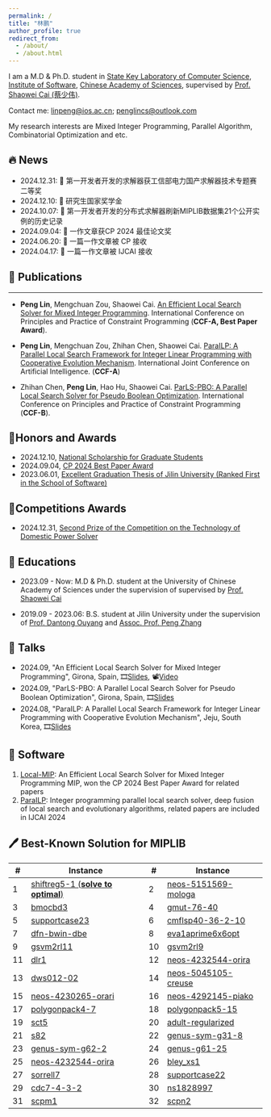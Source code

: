 ```yaml
---
permalink: /
title: "林鹏"
author_profile: true
redirect_from: 
  - /about/
  - /about.html
---
```

I am a M.D & Ph.D. student in [State Key Laboratory of Computer Science](https://lcs.ios.ac.cn/), [Institute of Software](http://www.iscas.ac.cn/), [Chinese Academy of Sciences](https://www.cas.cn/), supervised by [Prof. Shaowei Cai (蔡少伟)](http://lcs.ios.ac.cn/~caisw/).

Contact me: <linpeng@ios.ac.cn>; <penglincs@outlook.com>

My research interests are Mixed Integer Programming, Parallel Algorithm, Combinatorial Optimization and etc.

## 🔥 News
- 2024.12.31: 🎉 第一开发者开发的求解器获工信部电力国产求解器技术专题赛二等奖
- 2024.12.10: 🎉 研究生国家奖学金
- 2024.10.07: 🎉 第一开发者开发的分布式求解器刷新MIPLIB数据集21个公开实例的历史记录
- 2024.09.04: 🎉 一作文章获CP 2024 最佳论文奖
- 2024.06.20: 🎉 一篇一作文章被 CP 接收
- 2024.04.17: 🎉 一篇一作文章被 IJCAI 接收

## 📝 Publications
---
-   **Peng Lin**, Mengchuan Zou, Shaowei Cai. [An Efficient Local Search Solver for Mixed Integer Programming](https://drops.dagstuhl.de/entities/document/10.4230/LIPIcs.CP.2024.19). 
International Conference on Principles and Practice of Constraint Programming (**CCF-A, Best Paper Award**).

- **Peng Lin**, Mengchuan Zou, Zhihan Chen, Shaowei Cai.
[ParaILP: A Parallel Local Search Framework for Integer Linear Programming with Cooperative Evolution Mechanism](https://www.ijcai.org/proceedings/2024/768).
International Joint Conference on Artificial Intelligence. (**CCF-A**)

- Zhihan Chen, **Peng Lin**, Hao Hu, Shaowei Cai. [ParLS-PBO: A Parallel Local Search Solver for Pseudo Boolean Optimization](https://drops.dagstuhl.de/entities/document/10.4230/LIPIcs.CP.2024.5). 
International Conference on Principles and Practice of Constraint Programming (**CCF-B**).

## 🌟Honors and Awards
- 2024.12.10, [National Scholarship for Graduate Students](https://onestop.ucas.edu.cn/home/infob/aa5feb29-1624-4e59-acc5-0d7e856318b4/2)
- 2024.09.04, [CP 2024 Best Paper Award](images/BP.png)
- 2023.06.01, [Excellent Graduation Thesis of Jilin University (Ranked First in the School of Software)](https://mp.weixin.qq.com/s/sh7FFoBKN4W7m9WFllWXVg)

## 🥇Competitions Awards

- 2024.12.31, [Second Prize of the Competition on the Technology of Domestic Power Solver](http://www.is.cas.cn/xwdt2016/kyjz2016/202501/t20250101_7512775.html)

## 📖 Educations
- 2023.09 - Now: M.D & Ph.D. student at the University of Chinese Academy of Sciences under the supervision of supervised by [Prof. Shaowei Cai](http://lcs.ios.ac.cn/~caisw/)

- 2019.09 - 2023.06: B.S. student at Jilin University under the supervision of [Prof. Dantong Ouyang](https://ccst.jlu.edu.cn/info/1367/19046.htm) and [Assoc. Prof. Peng Zhang](https://ccst.jlu.edu.cn/info/1197/17231.htm)
## 💬 Talks

- 2024.09, "An Efficient Local Search Solver for Mixed Integer Programming", Girona, Spain, 🎞️[Slides](https://cp2024.a4cp.org/slides/CP/AnEfficientLocal.pdf), 📽️[Video](https://diobma.udg.edu/handle/10256.1/7765)
- 2024.09, "ParLS-PBO: A Parallel Local Search Solver for Pseudo Boolean Optimization", Girona, Spain, 🎞️[Slides](https://cp2024.a4cp.org/slides/CP/ParLS-PBO.pdf)
- 2024.08, "ParaILP: A Parallel Local Search Framework for Integer Linear Programming with Cooperative Evolution Mechanism", Jeju, South Korea, 🎞️[Slides](files/ijcai-slides.pdf)

## 💾 Software
1. [Local-MIP](https://github.com/shaowei-cai-group/Local-MIP): An Efficient Local Search Solver for Mixed Integer Programming MIP, won the CP 2024 Best Paper Award for related papers
2. [ParaILP](https://github.com/shaowei-cai-group/ParaILP): Integer programming parallel local search solver, deep fusion of local search and evolutionary algorithms, related papers are included in IJCAI 2024


##  🖊️ Best-Known Solution for MIPLIB
| # | Instance | # | Instance |
|---|----------|---|----------|
| 1 | [shiftreg5-1 (**solve to optimal**)](https://miplib.zib.de/instance_details_shiftreg5-1.html) | 2 | [neos-5151569-mologa](https://miplib.zib.de/instance_details_neos-5151569-mologa.html) |
| 3 | [bmocbd3](https://miplib.zib.de/instance_details_bmocbd3.html) | 4 | [gmut-76-40](https://miplib.zib.de/instance_details_gmut-76-40.html) |
| 5 | [supportcase23](https://miplib.zib.de/instance_details_supportcase23.html) | 6 | [cmflsp40-36-2-10](https://miplib.zib.de/instance_details_cmflsp40-36-2-10.html) |
| 7 | [dfn-bwin-dbe](https://miplib.zib.de/instance_details_dfn-bwin-DBE.html) | 8 | [eva1aprime6x6opt](https://miplib.zib.de/instance_details_eva1aprime6x6opt.html) |
| 9 | [gsvm2rl11](https://miplib.zib.de/instance_details_gsvm2rl11.html) | 10 | [gsvm2rl9](https://miplib.zib.de/instance_details_gsvm2rl9.html) |
| 11 | [dlr1](https://miplib.zib.de/instance_details_dlr1.html) | 12 | [neos-4232544-orira](https://miplib.zib.de/instance_details_neos-4232544-orira.html) |
| 13 | [dws012-02](https://miplib.zib.de/instance_details_dws012-02.html) | 14 | [neos-5045105-creuse](https://miplib.zib.de/instance_details_neos-5045105-creuse.html) |
| 15 | [neos-4230265-orari](https://miplib.zib.de/instance_details_neos-4230265-orari.html) | 16 | [neos-4292145-piako](https://miplib.zib.de/instance_details_neos-4292145-piako.html) |
| 17 | [polygonpack4-7](https://miplib.zib.de/instance_details_polygonpack4-7.html) | 18 | [polygonpack5-15](https://miplib.zib.de/instance_details_polygonpack5-15.html) |
| 19 | [sct5](https://miplib.zib.de/instance_details_sct5.html) | 20 | [adult-regularized](https://miplib.zib.de/instance_details_adult-regularized.html) |
| 21 | [s82](https://miplib.zib.de/instance_details_s82.html) | 22 | [genus-sym-g31-8](https://miplib.zib.de/instance_details_genus-sym-g31-8.html) |
| 23 | [genus-sym-g62-2](https://miplib.zib.de/instance_details_genus-sym-g62-2.html) | 24 | [genus-g61-25](https://miplib.zib.de/instance_details_genus-g61-25.html) |
| 25 | [neos-4232544-orira](https://miplib.zib.de/instance_details_neos-4232544-orira.html) | 26 | [bley_xs1](https://miplib.zib.de/instance_details_bley_xs1.html) |
| 27 | [sorrell7](https://miplib.zib.de/instance_details_sorrell7.html) | 28 | [supportcase22](https://miplib.zib.de/instance_details_supportcase22.html) |
| 29 | [cdc7-4-3-2](https://miplib.zib.de/instance_details_cdc7-4-3-2.html) | 30 | [ns1828997](https://miplib.zib.de/instance_details_ns1828997.html) |
| 31 | [scpm1](https://miplib.zib.de/instance_details_scpm1.html) | 32 | [scpn2](https://miplib.zib.de/instance_details_scpn2.html) |